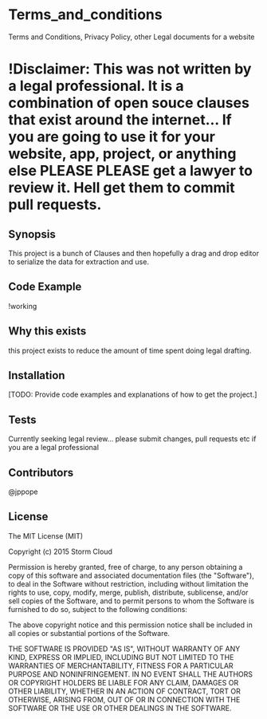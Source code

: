 # Terms_and_conditions
Terms and Conditions, Privacy Policy, other Legal documents for a website

#	!Disclaimer: This was not written by a legal professional. It is a combination of open souce clauses that exist around the internet... If you are going to use it for your website, app, project, or anything else PLEASE PLEASE get a lawyer to review it. Hell get them to commit pull requests.


## Synopsis

This project is a bunch of Clauses and then hopefully a drag and drop editor to serialize the data for extraction and use.

## Code Example

!working

## Why this exists

this project exists to reduce the amount of time spent doing legal drafting. 

## Installation

[TODO: Provide code examples and explanations of how to get the project.]


## Tests

Currently seeking legal review... please submit changes, pull requests etc if you are a legal professional

## Contributors

@jppope

## License

The MIT License (MIT)

Copyright (c) 2015 Storm Cloud

Permission is hereby granted, free of charge, to any person obtaining a copy
of this software and associated documentation files (the "Software"), to deal
in the Software without restriction, including without limitation the rights
to use, copy, modify, merge, publish, distribute, sublicense, and/or sell
copies of the Software, and to permit persons to whom the Software is
furnished to do so, subject to the following conditions:

The above copyright notice and this permission notice shall be included in
all copies or substantial portions of the Software.

THE SOFTWARE IS PROVIDED "AS IS", WITHOUT WARRANTY OF ANY KIND, EXPRESS OR
IMPLIED, INCLUDING BUT NOT LIMITED TO THE WARRANTIES OF MERCHANTABILITY,
FITNESS FOR A PARTICULAR PURPOSE AND NONINFRINGEMENT. IN NO EVENT SHALL THE
AUTHORS OR COPYRIGHT HOLDERS BE LIABLE FOR ANY CLAIM, DAMAGES OR OTHER
LIABILITY, WHETHER IN AN ACTION OF CONTRACT, TORT OR OTHERWISE, ARISING FROM,
OUT OF OR IN CONNECTION WITH THE SOFTWARE OR THE USE OR OTHER DEALINGS IN
THE SOFTWARE.
